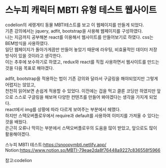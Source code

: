 # 스누피 캐릭터 MBTI 유형 테스트 웹사이트

codelion의 세렝게티 동물 MBTI테스트를 보고 이 웹페이지를 만들게 되었다.<br/>
기존 강의에서는 jquery, adfit, bootstrap을 사용해 웹페이지를 구성하였다.<br/>
나는 지금까지 공부해본 react를 이용해서 웹사이트를 만들어보기로 하였다. css는 BEM방식을 사용하였다.<br/>
일단 웹페이지가 돌아가게끔만 만들어 놓았기 때문에 라우팅, 비효율적인 데이터 저장 방식이 있을 것이라고 생각한다.<br/>
이는 추후에 보수하기로 하였고,
redux와 react를 직접 사용하면서 웹사이트를 만드는 것을 다음 목표로 해야겠다.<br/>

adfit, bootstrap을 적용하는 법이 기존 강의와 달라서 구글링을 해야되었지만 그렇게 어렵지는 않았고,<br/>
천천히 읽어보면 손쉽게 적용할 수 있었다. 이전에는 겁을 먹고 클론 코딩만 하였지만 앞으로 스스로 구글링을 해보며 다양한 컨텐츠를 만들어 봐야겠다는 생각을 가지게 되었다.<br/>
react에서 img를 상황에 따라 다르게 보여주는 부분에서 헤맸다. <br/>
하지만 스택오버플로우에서 require과 default를 사용하여 이미지를 가져올 수 있다는 것을 배웠다.<br/>
은근히 오류나 막히는 부분에서 스택오버플로우의 도움을 많이 받았고, 앞으로도 많이 활용해야겠다.

스누피 MBTI 테스트:https://snoopymbti.netlify.app/
Notion:https://www.notion.so/MBTI-79eae2da8f76448a9227c836558f5966

참고:codelion 
